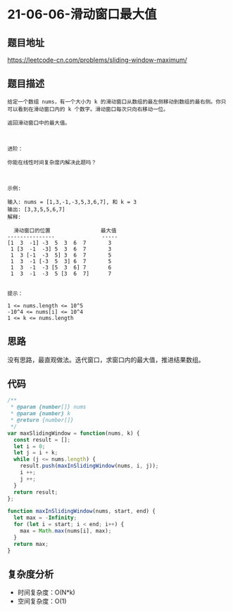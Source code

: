 # 21-06-06-滑动窗口最大值

## 题目地址

<https://leetcode-cn.com/problems/sliding-window-maximum/>

## 题目描述

```
给定一个数组 nums，有一个大小为 k 的滑动窗口从数组的最左侧移动到数组的最右侧。你只可以看到在滑动窗口内的 k 个数字。滑动窗口每次只向右移动一位。

返回滑动窗口中的最大值。

 

进阶：

你能在线性时间复杂度内解决此题吗？

 

示例:

输入: nums = [1,3,-1,-3,5,3,6,7], 和 k = 3
输出: [3,3,5,5,6,7]
解释:

  滑动窗口的位置                最大值
---------------               -----
[1  3  -1] -3  5  3  6  7       3
 1 [3  -1  -3] 5  3  6  7       3
 1  3 [-1  -3  5] 3  6  7       5
 1  3  -1 [-3  5  3] 6  7       5
 1  3  -1  -3 [5  3  6] 7       6
 1  3  -1  -3  5 [3  6  7]      7
 

提示：

1 <= nums.length <= 10^5
-10^4 <= nums[i] <= 10^4
1 <= k <= nums.length

```

## 思路

没有思路，最直观做法。迭代窗口，求窗口内的最大值，推进结果数组。

## 代码

``` javascript
/**
 * @param {number[]} nums
 * @param {number} k
 * @return {number[]}
 */
var maxSlidingWindow = function(nums, k) {
  const result = [];
  let i = 0;
  let j = i + k;
  while (j <= nums.length) {
    result.push(maxInSlidingWindow(nums, i, j));
    i ++;
    j ++;
  }
  return result;
};

function maxInSlidingWindow(nums, start, end) {
  let max = -Infinity;
  for (let i = start; i < end; i++) {
    max = Math.max(nums[i], max);
  }
  return max;
}
```
## 复杂度分析

+ 时间复杂度：O(N*k)
+ 空间复杂度：O(1)